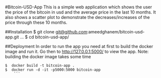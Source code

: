 #Bitcoin-USD-App
This is a simple web application which shows the user the price of the bitcoin in usd and the average price in the last 10 months.
It also shows a scatter plot to demonstrate the decreases/increases of the price through these 10 months. 

##Installation
$ git clone git@github.com:ameedghanem/bitcoin-usd-app.git
...
$ cd bitcoin-usd-app/


##Deployment
In order to run the app you need at first to build the docker image and run it.
Go then to http://127.0.0.1:5000/ to view the app.
Note: building the docker image takes some time
```
$  docker build -t bitcoin-app .
$  docker run -d -it -p5000:5000 bitcoin-app
	```
